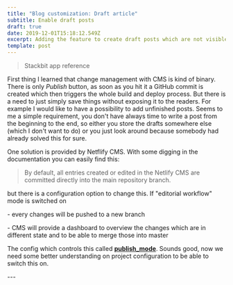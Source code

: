 ```yaml
---
title: "Blog customization: Draft article"
subtitle: Enable draft posts
draft: true
date: 2019-12-01T15:18:12.549Z
excerpt: Adding the feature to create draft posts which are not visible to the readers.
template: post
---
```

> Stackbit app reference

First thing I learned that change management with CMS is kind of binary. There is only *Publish* button, as soon as you hit it a GitHub commit is created which then triggers the whole build and deploy process. But there is a need to just simply save things without exposing it to the readers. For example I would like to have a possibility to add unfinished posts. Seems to me a simple requirement, you don't have always time to write a post from the beginning to the end, so either you store the drafts somewhere else (which I don't want to do) or you just look around because somebody had already solved this for sure.

One solution is provided by Netflify CMS. With some digging in the documentation you can easily find this:

> By default, all entries created or edited in the Netlify CMS are committed directly into the main repository branch.

but there is a configuration option to change this. If "editorial workflow" mode is switched on

\- every changes will be pushed to a new branch 

\- CMS will provide a dashboard to overview the changes which are in different state and to be able to merge those into master

The config which controls this called **[publish_mode](https://www.netlifycms.org/docs/configuration-options/#publish-mode)**. Sounds good, now we need some better understanding on project configuration to be able to switch this on.

\---
